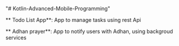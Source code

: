 "# Kotlin-Advanced-Mobile-Programming" 


 ** Todo List App**: App to manage tasks using rest Api 
 
 ** Adhan prayer**: App to notify users with Adhan, using backgroud services

